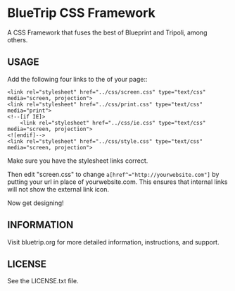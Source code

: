 BlueTrip CSS Framework
=======================================

A CSS Framework that fuses the best of Blueprint and Tripoli, among others.

USAGE
-----

Add the following four links to the <head> of your page::

    <link rel="stylesheet" href="../css/screen.css" type="text/css" media="screen, projection">
    <link rel="stylesheet" href="../css/print.css" type="text/css" media="print"> 
    <!--[if IE]>
        <link rel="stylesheet" href="../css/ie.css" type="text/css" media="screen, projection">
    <![endif]-->
    <link rel="stylesheet" href="../css/style.css" type="text/css" media="screen, projection">

Make sure you have the stylesheet links correct. 

Then edit "screen.css" to change `a[href^="http://yourwebsite.com"]` by putting your url in 
place of yourwebsite.com. This ensures that internal links will not show the external link icon.

Now get designing!

INFORMATION
-----------

Visit bluetrip.org for more detailed information, instructions, and support.

LICENSE
-------

See the LICENSE.txt file.
